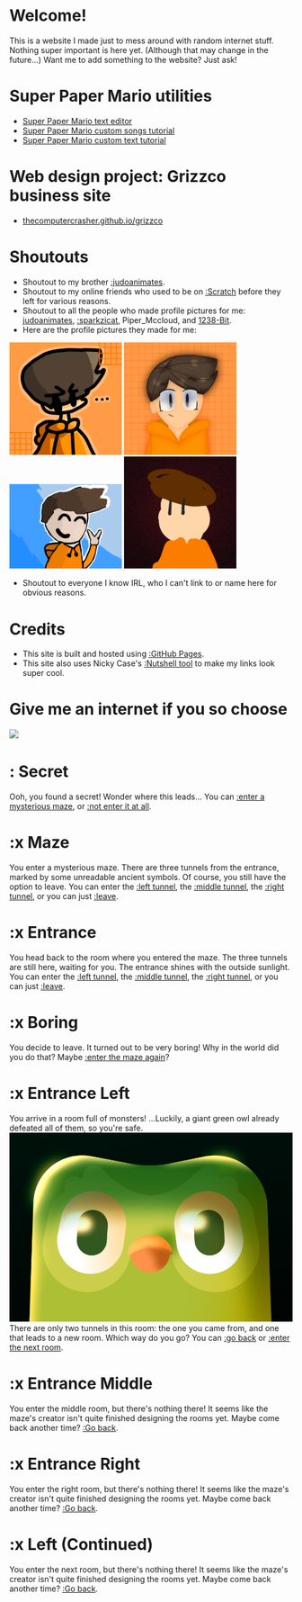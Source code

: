 <script src="https://cdn.jsdelivr.net/gh/ncase/nutshell/nutshell.js"></script>
<script>
Nutshell.setOptions({
    startOnLoad: true,
    lang: 'en',
    dontEmbedHeadings: true,
});
</script>

# Welcome!
This is a website I made just to mess around with random internet stuff. Nothing super important is here yet. (Although that may change in the future...)
Want me to add something to the website? Just ask!

# Super Paper Mario utilities
* [Super Paper Mario text editor](https://thecomputercrasher.github.io/spm-text-editor)
* [Super Paper Mario custom songs tutorial](https://thecomputercrasher.github.io/spm-custom-songs)
* [Super Paper Mario custom text tutorial](https://thecomputercrasher.github.io/spm-custom-text)

# Web design project: Grizzco business site
 * [thecomputercrasher.github.io/grizzco](https://thecomputercrasher.github.io/grizzco/index.html)

# Shoutouts
* Shoutout to my brother [:judoanimates](https://youtu.be/E6M1RSF_BKo).
* Shoutout to my online friends who used to be on [:Scratch](https://en.m.wikipedia.org/wiki/Scratch_(programming_language)) before they left for various reasons. 
* Shoutout to all the people who made profile pictures for me: [judoanimates](https://www.youtube.com/@judoanimates), [:sparkzicat](https://scratch.mit.edu/users/SteichFam), Piper_Mccloud, and [1238-Bit](https://youtube.com/@1238bit).
* Here are the profile pictures they made for me: <br>
<img src="https://github.com/TheComputerCrasher/TheComputerCrasher.github.io/blob/main/files/pfp.png?raw=true" alt="a drawing of me made by judoanimates" width="200">
<img src="https://github.com/TheComputerCrasher/TheComputerCrasher.github.io/blob/main/files/Sage-PFP.png?raw=true" alt="a drawing of me made by sparkzicat" width=200>
<img src="https://github.com/TheComputerCrasher/TheComputerCrasher.github.io/blob/main/files/Piper-PFP.png?raw=true" alt="a drawing of me made by Piper_Mccloud" width=200>
<img src="https://github.com/TheComputerCrasher/TheComputerCrasher.github.io/blob/main/files/1238-Bit_PFP.png?raw=true" alt="a drawing of me made by 1238-Bit" width=200>

* Shoutout to everyone I know IRL, who I can't link to or name here for obvious reasons.

# Credits
* This site is built and hosted using [:GitHub Pages](https://pages.github.com).
* This site also uses Nicky Case's [:Nutshell tool](https://ncase.me/nutshell/#WhatIsNutshell&cut=4) to make my links look super cool.

# Give me an internet if you so choose
<a href='http://internetometer.com/give/51118'><img src='http://internetometer.com/image/51118.png'/></a>

# : Secret
Ooh, you found a secret! Wonder where this leads...
You can [:enter a mysterious maze](#Maze), or [:not enter it at all](#Boring).

# :x Maze
You enter a mysterious maze. There are three tunnels from the entrance, marked by some unreadable ancient symbols. Of course, you still have the option to leave.
You can enter the [:left tunnel](#EntranceLeft), the [:middle tunnel](#EntranceMiddle), the [:right tunnel](#EntranceRight), or you can just [:leave](#Boring).

# :x Entrance
You head back to the room where you entered the maze. The three tunnels are still here, waiting for you. The entrance shines with the outside sunlight.
You can enter the [:left tunnel](#EntranceLeft), the [:middle tunnel](#EntranceMiddle), the [:right tunnel](#EntranceRight), or you can just [:leave](#Boring).

# :x Boring
You decide to leave. It turned out to be very boring! Why in the world did you do that?
Maybe [:enter the maze again](#Maze)?

# :x Entrance Left
You arrive in a room full of monsters! ...Luckily, a giant green owl already defeated all of them, so you're safe. 
![Duo, the mascot of Duolingo, stares at you menacingly](https://github.com/TheComputerCrasher/TheComputerCrasher.github.io/blob/main/files/Duo.png?raw=true)
There are only two tunnels in this room: the one you came from, and one that leads to a new room. Which way do you go?
You can [:go back](#Entrance) or [:enter the next room](#LeftContinued).

# :x Entrance Middle
You enter the middle room, but there's nothing there! It seems like the maze's creator isn't quite finished designing the rooms yet. Maybe come back another time? 
[:Go back](#Entrance).

# :x Entrance Right
You enter the right room, but there's nothing there! It seems like the maze's creator isn't quite finished designing the rooms yet. Maybe come back another time? 
[:Go back](#Entrance).

# :x Left (Continued)
You enter the next room, but there's nothing there! It seems like the maze's creator isn't quite finished designing the rooms yet. Maybe come back another time? 
[:Go back](#EntranceLeft).
